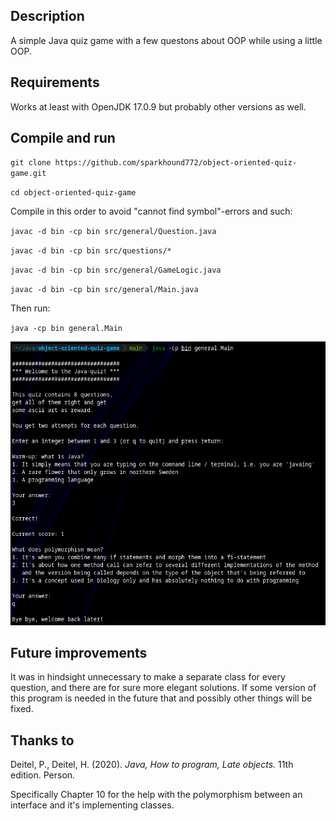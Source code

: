 ## Description

A simple Java quiz game with a few questons about OOP while using a little OOP.

## Requirements

Works at least with OpenJDK 17.0.9 but probably other versions as well.

## Compile and run

`git clone https://github.com/sparkhound772/object-oriented-quiz-game.git`

`cd object-oriented-quiz-game`

Compile in this order to avoid "cannot find symbol"-errors and such:

`javac -d bin -cp bin src/general/Question.java`

`javac -d bin -cp bin src/questions/*`

`javac -d bin -cp bin src/general/GameLogic.java`

`javac -d bin -cp bin src/general/Main.java`

Then run:

`java -cp bin general.Main`

![Image of the game running](docs/images/letsplay.png)

## Future improvements

It was in hindsight unnecessary to make a separate class for every question, and there are for sure more elegant solutions. If some version of this program is needed in the future that and possibly other things will be fixed.

## Thanks to

Deitel, P., Deitel, H. (2020). _Java, How to program, Late objects._ 11th edition. Person.

Specifically Chapter 10 for the help with the polymorphism between an interface and it's implementing classes.
